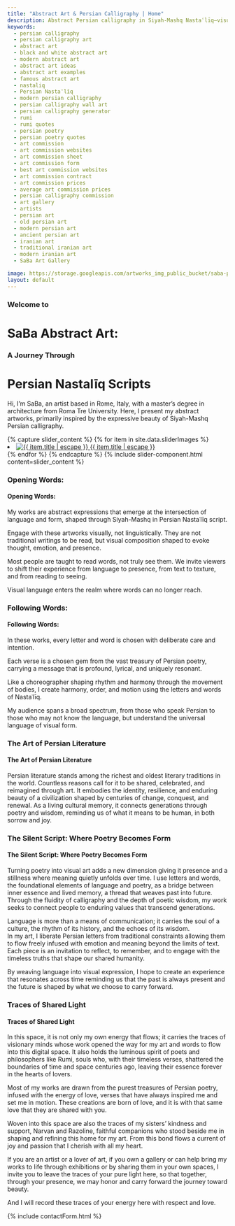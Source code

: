 ```yaml
---
title: "Abstract Art & Persian Calligraphy | Home"
description: Abstract Persian calligraphy in Siyah-Mashq Nastaʿlīq—visual poetry beyond words, blending tradition, form, and contemporary expression.
keywords:
  - persian calligraphy
  - persian calligraphy art
  - abstract art
  - black and white abstract art
  - modern abstract art
  - abstract art ideas
  - abstract art examples
  - famous abstract art
  - nastaliq
  - Persian Nastaʿlīq
  - modern persian calligraphy
  - persian calligraphy wall art
  - persian calligraphy generator
  - rumi
  - rumi quotes
  - persian poetry
  - persian poetry quotes
  - art commission
  - art commission websites
  - art commission sheet
  - art commission form
  - best art commission websites
  - art commission contract
  - art commission prices
  - average art commission prices
  - persian calligraphy commission
  - art gallery
  - artists
  - persian art
  - old persian art
  - modern persian art
  - ancient persian art
  - iranian art
  - traditional iranian art
  - modern iranian art
  - SaBa Art Gallery

image: https://storage.googleapis.com/artworks_img_public_bucket/saba-persian-calligraphy/BeyondWords/thumbnail/BeyondWords-S-01.jpg
layout: default
---
```



<h3 class="text-center text-gray-500 racing-sans-one-regular">Welcome to</h3>
<h1 class="text-center text-gray-800 md:-mt-6 racing-sans-one-regular">SaBa Abstract Art:</h1>
<h3 class="text-center text-gray-500 md:-mt-2 racing-sans-one-regular">A Journey Through</h3>
<h1 class="text-center text-gray-700 md:-mt-8 racing-sans-one-regular">Persian Nastalīq Scripts</h1>

<p class="pt-20 pb-32 text-base italic font-semibold leading-10 text-gray-500 md:text-xl lg:text-3xl">
Hi, I’m SaBa, an artist based in Rome, Italy, with a master’s degree in architecture from Roma Tre University. Here, I present my abstract artworks, primarily inspired by the expressive beauty of Siyah-Mashq Persian calligraphy.
</p>
<article class="clearfix">
    <div class="w-full mx-auto mb-20 lg:float-right md:mb-10 lg:w-1/2 lg:mt-0">
        {% capture slider_content %}
            {% for item in site.data.sliderImages %}
                <li class="m-0 splide__slide">
                    <a href="{{ item.permalink }}" class="flex flex-col items-center justify-center">
                        <img
                        src="{{ item.image }}"
                        alt="{{ item.title | escape }}"
                        class="object-cover w-auto h-full mx-auto"
                        >
                        <span class="w-full text-xs text-center text-stone-400">{{ item.title | escape }}</span>
                    </a>
                </li>
            {% endfor %}
        {% endcapture %}
        {% include slider-component.html content=slider_content %}
    </div>
    <div class="space-y-4 lg:clear-left">
        <div class="space-y-4 ">
            <h3 class="hidden lg:block">Opening Words:</h3>
            <h4 class="block lg:hidden">Opening Words:</h4>
            <p class="text-sm md:text-base lg:text-lg">My works are abstract expressions that emerge at the intersection of language and form, shaped through Siyah-Mashq in Persian Nastaʿlīq script.</p>
            <p class="text-sm md:text-base lg:text-lg">Engage with these artworks visually, not linguistically. They are not traditional writings to be read, but visual composition shaped to evoke thought, emotion, and presence.</p>
            <p class="text-sm md:text-base lg:text-lg">Most people are taught to read words, not truly see them. We invite viewers to shift their experience from language to presence, from text to texture, and from reading to seeing.</p>
            <p class="text-sm md:text-base lg:text-lg">Visual language enters the realm where words can no longer reach.</p>
        </div>
        <div class="space-y-4 ">
            <h3 class="hidden lg:block">Following Words:</h3>
            <h4 class="block lg:hidden">Following Words:</h4>
            <p class="text-sm md:text-base lg:text-lg">In these works, every letter and word is chosen with deliberate care and intention.</p>
            <p class="text-sm md:text-base lg:text-lg">Each verse is a chosen gem from the vast treasury of Persian poetry, carrying a message that is profound, lyrical, and uniquely resonant.</p>
        </div>
        <div class="space-y-4">
            <p class="text-sm md:text-base lg:text-lg">Like a choreographer shaping rhythm and harmony through the movement of bodies, I create harmony, order, and motion using the letters and words of Nastaʿlīq.</p>
            <p class="text-sm md:text-base lg:text-lg">My audience spans a broad spectrum, from those who speak Persian to those who may not know the language, but understand the universal language of visual form.</p>
        </div>
    </div>
    <div class="mt-10 space-y-4">
        <h3 class="hidden lg:block">The Art of Persian Literature</h3>
        <h4 class="block lg:hidden">The Art of Persian Literature</h4>
        <p class="text-sm md:text-base lg:text-lg">
            Persian literature stands among the richest and oldest literary traditions in the world. Countless reasons call for it to be shared, celebrated, and reimagined through art. It embodies the identity, resilience, and enduring beauty of a civilization shaped by centuries of change, conquest, and renewal. As a living cultural memory, it connects generations through poetry and wisdom, reminding us of what it means to be human, in both sorrow and joy.
        </p>
    </div>
    <div class="mt-10 space-y-4">
        <h3 class="hidden lg:block">The Silent Script: Where Poetry Becomes Form</h3>
        <h4 class="block lg:hidden">The Silent Script: Where Poetry Becomes Form</h4>
        <p class="text-sm md:text-base lg:text-lg">
            Turning poetry into visual art adds a new dimension giving it presence and a stillness where meaning quietly unfolds over time. I use letters and words, the foundational elements of language and poetry, as a bridge between inner essence and lived memory, a thread that weaves past into future. Through the fluidity of calligraphy and the depth of poetic wisdom, my work seeks to connect people to enduring values that transcend generations. 
        </p>
        <p class="text-sm md:text-base lg:text-lg">
            Language is more than a means of communication; it carries the soul of a culture, the rhythm of its history, and the echoes of its wisdom.<br> In my art, I liberate Persian letters from traditional constraints allowing them to flow freely infused with emotion and meaning beyond the limits of text. Each piece is an invitation to reflect, to remember, and to engage with the timeless truths that shape our shared humanity. 
        </p>
        <p class="text-sm md:text-base lg:text-lg">
            By weaving language into visual expression, I hope to create an experience that resonates across time reminding us that the past is always present and the future is shaped by what we choose to carry forward.
        </p>
    </div>
    <div class="mt-10 space-y-4">
        <h3 class="hidden lg:block">Traces of Shared Light</h3>
        <h4 class="block lg:hidden">Traces of Shared Light</h4>
        <p class="text-sm md:text-base lg:text-lg">
            In this space, it is not only my own energy that flows; it carries the traces of visionary minds whose work opened the way for my art and words to flow into this digital space. It also holds the luminous spirit of poets and philosophers like Rumi, souls who, with their timeless verses, shattered the boundaries of time and space centuries ago, leaving their essence forever in the hearts of lovers.
        </p>
        <p class="text-sm md:text-base lg:text-lg">
            Most of my works are drawn from the purest treasures of Persian poetry, infused with the energy of love, verses that have always inspired me and set me in motion. These creations are born of love, and it is with that same love that they are shared with you.
        </p>
        <p class="text-sm md:text-base lg:text-lg">
            Woven into this space are also the traces of my sisters’ kindness and support, Narvan and Razoline, faithful companions who stood beside me in shaping and refining this home for my art. From this bond flows a current of joy and passion that I cherish with all my heart.
        </p>
        <p class="text-sm md:text-base lg:text-lg">
           If you are an artist or a lover of art, if you own a gallery or can help bring my works to life through exhibitions or by sharing them in your own spaces, I invite you to leave the traces of your pure light here, so that together, through your presence, we may honor and carry forward the journey toward beauty.
        </p>
        <p class="text-sm md:text-base lg:text-lg">
           And I will record these traces of your energy here with respect and love.
        </p>
    </div>
    <div class="w-full mx-auto my-6 md:w-4/5">{% include contactForm.html %}</div>
</article>